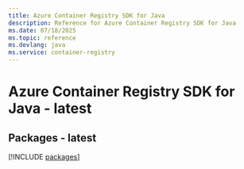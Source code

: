 ```yaml
---
title: Azure Container Registry SDK for Java
description: Reference for Azure Container Registry SDK for Java
ms.date: 07/18/2025
ms.topic: reference
ms.devlang: java
ms.service: container-registry
---
```

# Azure Container Registry SDK for Java - latest
## Packages - latest
[!INCLUDE [packages](container-registry-index.md)]